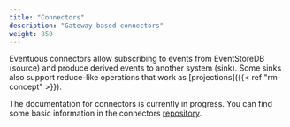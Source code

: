 ```yaml
---
title: "Connectors"
description: "Gateway-based connectors"
weight: 850
---
```


Eventuous connectors allow subscribing to events from EventStoreDB (source) and produce derived events to another system (sink). Some sinks also support reduce-like operations that work as [projections]({{< ref "rm-concept" >}}).

The documentation for connectors is currently in progress. You can find some basic information in the connectors [repository](https://github.com/Eventuous/connectors).
